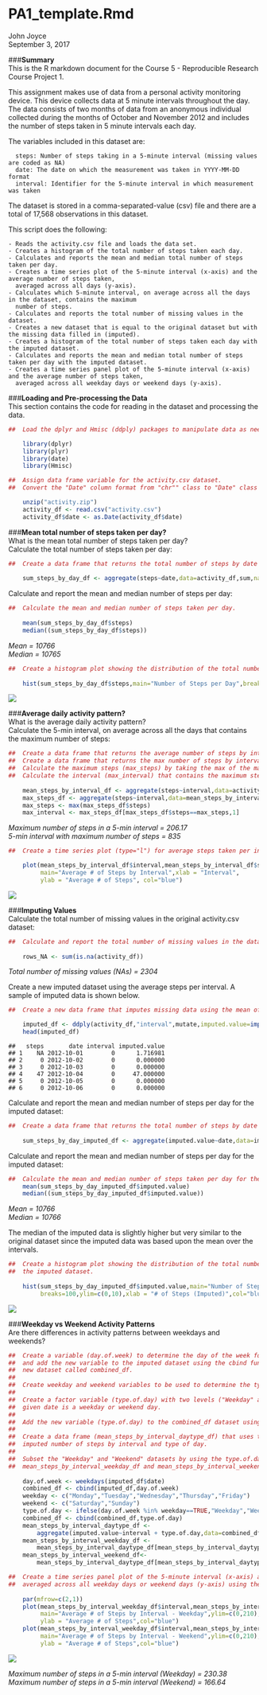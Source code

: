 # PA1_template.Rmd
John Joyce  
September 3, 2017  


###**Summary**  
This is the R markdown document for the Course 5 - Reproducible Research Course Project 1.

This assignment makes use of data from a personal activity monitoring device. This device collects data at 5 minute
intervals throughout the day. The data consists of two months of data from an anonymous individual collected during
the months of October and November 2012 and includes the number of steps taken in 5 minute intervals each day.

The variables included in this dataset are:  

      steps: Number of steps taking in a 5-minute interval (missing values are coded as NA)
      date: The date on which the measurement was taken in YYYY-MM-DD format
      interval: Identifier for the 5-minute interval in which measurement was taken

The dataset is stored in a comma-separated-value (csv) file and there are a total of 17,568 observations in this dataset.

This script does the following:  

    - Reads the activity.csv file and loads the data set.  
    - Creates a histogram of the total number of steps taken each day.  
    - Calculates and reports the mean and median total number of steps taken per day.
    - Creates a time series plot of the 5-minute interval (x-axis) and the average number of steps taken,
      averaged across all days (y-axis).
    - Calculates which 5-minute interval, on average across all the days in the dataset, contains the maximum
      number of steps.
    - Calculates and reports the total number of missing values in the dataset.
    - Creates a new dataset that is equal to the original dataset but with the missing data filled in (imputed).
    - Creates a histogram of the total number of steps taken each day with the imputed dataset.
    - Calculates and reports the mean and median total number of steps taken per day with the imputed dataset.
    - Creates a time series panel plot of the 5-minute interval (x-axis) and the average number of steps taken,
      averaged across all weekday days or weekend days (y-axis).

###**Loading and Pre-processing the Data**  
This section contains the code for reading in the dataset and processing the data.

```r
##  Load the dplyr and Hmisc (ddply) packages to manipulate data as needed.

    library(dplyr)
    library(plyr)
    library(date)
    library(Hmisc)

##  Assign data frame variable for the activity.csv dataset.
##  Convert the "Date" column format from "chr"" class to "Date" class using the standard YYYY-MM-DD format.

    unzip("activity.zip")
    activity_df <- read.csv("activity.csv")  
    activity_df$date <- as.Date(activity_df$date) 
```

###**Mean total number of steps taken per day?**  
What is the mean total number of steps taken per day?  
Calculate the total number of steps taken per day:

```r
##  Create a data frame that returns the total number of steps by date across all days.
    
    sum_steps_by_day_df <- aggregate(steps~date,data=activity_df,sum,na.rm=TRUE)
```
Calculate and report the mean and median number of steps per day:

```r
##  Calculate the mean and median number of steps taken per day.
    
    mean(sum_steps_by_day_df$steps)
    median((sum_steps_by_day_df$steps))
```
*Mean =    10766*  
*Median =  10765*  

```r
##  Create a histogram plot showing the distribution of the total number of steps taken each day.
    
    hist(sum_steps_by_day_df$steps,main="Number of Steps per Day",breaks=100,ylim=c(0,10),xlab = "# of Steps",col="blue")
```

<img src="PA1_template_files/figure-html/unnamed-chunk-4-1.png" style="display: block; margin: auto;" />

###**Average daily activity pattern?**  
What is the average daily activity pattern?  
Calculate the 5-min interval, on average across all the days that contains the maximum number of steps:

```r
##  Create a data frame that returns the average number of steps by interval across all days.
##  Create a data frame that returns the max number of steps by interval across all days.
##  Calculate the maximum steps (max_steps) by taking the max of the max_steps_df "steps" column.
##  Calculate the interval (max_interval) that contains the maximum steps of the max_steps_df.
    
    mean_steps_by_interval_df <- aggregate(steps~interval,data=activity_df,mean,na.rm=TRUE)
    max_steps_df <- aggregate(steps~interval,data=mean_steps_by_interval_df,max,na.rm=TRUE)
    max_steps <- max(max_steps_df$steps)
    max_interval <- max_steps_df[max_steps_df$steps==max_steps,1]
```
*Maximum number of steps in a 5-min interval =    206.17*  
*5-min interval with maximum number of steps =    835* 

```r
##  Create a time series plot (type="l") for average steps taken per interval for all days.

    plot(mean_steps_by_interval_df$interval,mean_steps_by_interval_df$steps,type="l",
         main="Average # of Steps by Interval",xlab = "Interval",
         ylab = "Average # of Steps", col="blue")
```

<img src="PA1_template_files/figure-html/unnamed-chunk-6-1.png" style="display: block; margin: auto;" />

###**Imputing Values**  
Calculate the total number of missing values in the original activity.csv dataset:

```r
##  Calculate and report the total number of missing values in the dataset (rows = NA)
    
    rows_NA <- sum(is.na(activity_df))
```
*Total number of missing values (NAs) =    2304* 

Create a new imputed dataset using the average steps per interval.
A sample of imputed data is shown below.

```r
##  Create a new data frame that imputes missing data using the mean of the interval across all of the dataset.

    imputed_df <- ddply(activity_df,"interval",mutate,imputed.value=impute(steps,mean))
    head(imputed_df)
```

```
##   steps       date interval imputed.value
## 1    NA 2012-10-01        0      1.716981
## 2     0 2012-10-02        0      0.000000
## 3     0 2012-10-03        0      0.000000
## 4    47 2012-10-04        0     47.000000
## 5     0 2012-10-05        0      0.000000
## 6     0 2012-10-06        0      0.000000
```
Calculate and report the mean and median number of steps per day for the imputed dataset:

```r
##  Create a data frame that returns the total number of steps by date across all days for imputed dataset.
    
    sum_steps_by_day_imputed_df <- aggregate(imputed.value~date,data=imputed_df,sum,na.rm=TRUE)
```
Calculate and report the mean and median number of steps per day for the imputed dataset:

```r
##  Calculate the mean and median number of steps taken per day for the imputed dataset.
    mean(sum_steps_by_day_imputed_df$imputed.value)
    median((sum_steps_by_day_imputed_df$imputed.value))
```
*Mean =    10766*  
*Median =  10766* 

The median of the imputed data is slightly higher but very similar to the original dataset since the imputed
data was based upon the mean over the intervals.


```r
##  Create a histogram plot showing the distribution of the total number of steps taken each day for
##  the imputed dataset.
    
    hist(sum_steps_by_day_imputed_df$imputed.value,main="Number of Steps per Day (Imputed Data)",
         breaks=100,ylim=c(0,10),xlab = "# of Steps (Imputed)",col="blue")
```

<img src="PA1_template_files/figure-html/unnamed-chunk-11-1.png" style="display: block; margin: auto;" />

###**Weekday vs Weekend Activity Patterns**  
Are there differences in activity patterns between weekdays and weekends?  

```r
##  Create a variable (day.of.week) to determine the day of the week for each data sample
##  and add the new variable to the imputed dataset using the cbind function and store in a 
##  new dataset called combined_df.
##
##  Create weekday and weekend variables to be used to determine the type of day for each data sample.
##
##  Create a factor variable (type.of.day) with two levels ("Weekday" and "Weekend") indicating whether a
##  given date is a weekday or weekend day.
##
##  Add the new variable (type.of.day) to the combined_df dataset using the cbind function.
##
##  Create a data frame (mean_steps_by_interval_daytype_df) that uses the aggregate function to return the average
##  imputed number of steps by interval and type of day.
##
##  Subset the "Weekday" and "Weekend" datasets by using the type.of.day variable and store in the
##  mean_steps_by_interval_weekday_df and mean_steps_by_interval_weekend_df variables.
    
    day.of.week <- weekdays(imputed_df$date)
    combined_df <- cbind(imputed_df,day.of.week)
    weekday <- c("Monday","Tuesday","Wednesday","Thursday","Friday")
    weekend <- c("Saturday","Sunday")
    type.of.day <- ifelse(day.of.week %in% weekday==TRUE,"Weekday","Weekend")
    combined_df <- cbind(combined_df,type.of.day)
    mean_steps_by_interval_daytype_df <-
        aggregate(imputed.value~interval + type.of.day,data=combined_df,mean,na.rm=TRUE)
    mean_steps_by_interval_weekday_df <-
        mean_steps_by_interval_daytype_df[mean_steps_by_interval_daytype_df$type.of.day=="Weekday",]
    mean_steps_by_interval_weekend_df<-
        mean_steps_by_interval_daytype_df[mean_steps_by_interval_daytype_df$type.of.day=="Weekend",]

##  Create a time series panel plot of the 5-minute interval (x-axis) and the average number of steps taken, 
##  averaged across all weekday days or weekend days (y-axis) using the imputed data (combined_df).
    
    par(mfrow=c(2,1))
    plot(mean_steps_by_interval_weekday_df$interval,mean_steps_by_interval_weekday_df$imputed.value,type="l",
         main="Average # of Steps by Interval - Weekday",ylim=c(0,210),xlab = "Interval",
         ylab = "Average # of Steps",col="blue")
    plot(mean_steps_by_interval_weekday_df$interval,mean_steps_by_interval_weekend_df$imputed.value,type="l",
         main="Average # of Steps by Interval - Weekend",ylim=c(0,210),xlab = "Interval",
         ylab = "Average # of Steps",col="blue")
```

<img src="PA1_template_files/figure-html/unnamed-chunk-12-1.png" style="display: block; margin: auto;" />

*Maximum number of steps in a 5-min interval (Weekday) =    230.38*   
*Maximum number of steps in a 5-min interval (Weekend) =    166.64*  
